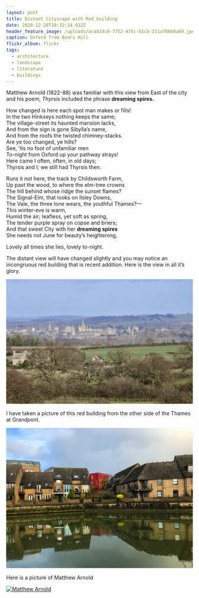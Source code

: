```yaml
---
layout: post
title: Distant Cityscape with Red building
date: 2020-12-28T10:32:14.932Z
header_feature_image: /uploads/aca41dc0-7752-475c-b1cb-211af06b9a69.jpeg
caption: Oxford from Boars Hill
flickr_album: flickr
tags:
  - architecture
  - landscape
  - literature
  - buildings
---
```

Matthew Arnold (1822-88) was familiar with this view from East of the city and his poem, *Thyrsis* included the phrase **dreaming spires.**

How changed is here each spot man makes or fills!\
In the two Hinkseys nothing keeps the same;\
The village-street its haunted mansion lacks,\
And from the sign is gone Sibylla’s name,\
And from the roofs the twisted chimney-stacks.\
Are ye too changed, ye hills?\
See, ’tis no foot of unfamiliar men\
To-night from Oxford up your pathway strays!\
Here came I often, often, in old days;\
Thyrsis and I; we still had Thyrsis then.

Runs it not here, the track by Childsworth Farm,\
Up past the wood, to where the elm-tree crowns\
The hill behind whose ridge the sunset flames?\
The Signal-Elm, that looks on Ilsley Downs,\
The Vale, the three lone wears, the youthful Thames?—\
This winter-eve is warm,\
Humid the air; leafless, yet soft as spring,\
The tender purple spray on copse and briers;\
And that sweet City with her **dreaming spires**\
She needs not June for beauty’s heightening,

Lovely all times she lies, lovely to-night.

The distant view will have changed slightly and you may notice an incongruous red building that is recent addition. Here is the view in all it’s glory.

![Oxford from Boars Hill](/uploads/aca41dc0-7752-475c-b1cb-211af06b9a69.jpeg "Oxford")

I have taken a picture of this red building from the other side of the Thames at Grandpont.

![Looking through Friars Wharf houses](/uploads/d1d442be-9602-4a11-bd2e-d158f0208046.jpeg)

Here is a picture of Matthew Arnold

<a title="Elliott &amp; Fry
, Public domain, via Wikimedia Commons" href="https://commons.wikimedia.org/wiki/File:Matthew_Arnold.jpg"><img alt="Matthew Arnold" src="https://upload.wikimedia.org/wikipedia/commons/thumb/c/c0/Matthew_Arnold.jpg/512px-Matthew_Arnold.jpg"></a>